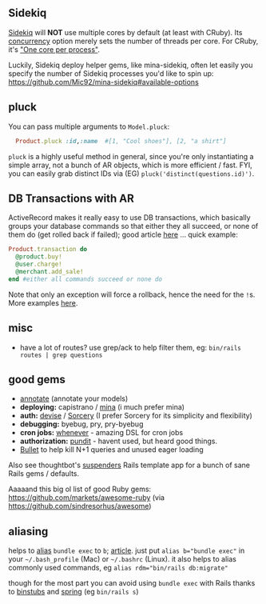 ## Sidekiq

[Sidekiq](https://github.com/mperham/sidekiq) will **NOT** use multiple cores by default (at least with CRuby).  Its [concurrency](https://github.com/mperham/sidekiq/wiki/Advanced-Options#concurrency) option merely sets the number of threads per core.  For CRuby, it's ["One core per process"](https://github.com/mperham/sidekiq/issues/1244#issuecomment-26136518).

Luckily, Sidekiq deploy helper gems, like 
mina-sidekiq, often let easily you specify the number of Sidekiq processes you'd like to spin up: https://github.com/Mic92/mina-sidekiq#available-options

## pluck

You can pass multiple arguments to `Model.pluck`:

``` ruby 
  Product.pluck :id,:name  #[1, "Cool shoes"], [2, "a shirt"]
```

`pluck` is a highly useful method in general, since you're only instantiating a simple array, not a bunch of AR objects, which is more efficient / fast.  FYI, you can easily grab distinct IDs via (EG) `pluck('distinct(questions.id)')`.

## DB Transactions with AR

ActiveRecord makes it really easy to use DB transactions, which basically groups your database commands so that either they all succeed, or none of them do (get rolled back if failed); good article [here](http://vaidehijoshi.github.io/blog/2015/08/18/safer-sql-using-activerecord-transactions/) ... quick example:

``` ruby
Product.transaction do
  @product.buy!
  @user.charge!
  @merchant.add_sale!
end #either all commands succeed or none do
```

Note that only an exception will force a rollback, hence the need for the `!`s.  More examples [here](http://api.rubyonrails.org/classes/ActiveRecord/Transactions/ClassMethods.html).

## misc

* have a lot of routes?  use grep/ack to help filter them, eg: `bin/rails routes | grep questions`

## good gems

* [annotate](https://github.com/ctran/annotate_models) (annotate your models)
* **deploying:** capistrano / [mina](https://github.com/mina-deploy/mina) (i much prefer mina)
* **auth:** [devise](https://github.com/plataformatec/devise) / [Sorcery](https://github.com/Sorcery/sorcery) (I prefer Sorcery for its simplicity and flexibility)
* **debugging:** byebug, pry, pry-byebug
* **cron jobs:** [whenever](https://github.com/javan/whenever) - amazing DSL for cron jobs
* **authorization:** [pundit](https://github.com/elabs/pundit) - havent used, but heard good things.
* [Bullet](https://github.com/flyerhzm/bullet) to help kill N+1 queries and unused eager loading

Also see thoughtbot's [suspenders](https://github.com/thoughtbot/suspenders) Rails template app for a bunch of sane Rails gems / defaults.

Aaaaand this big ol list of good Ruby gems: https://github.com/markets/awesome-ruby (via https://github.com/sindresorhus/awesome)

## aliasing

helps to [alias](https://en.wikipedia.org/wiki/Alias_(command)) `bundle exec` to `b`; [article](https://coderwall.com/p/my5veg/shell-alias-to-stop-writing-bundle-exec).  just put `alias b="bundle exec"` in your `~/.bash_profile` (Mac) or `~/.bashrc` (Linux).  it also helps to alias commonly used commands, eg `alias rdm="bin/rails db:migrate"`

though for the most part you can avoid using `bundle exec` with Rails thanks to [binstubs](https://github.com/rbenv/rbenv/wiki/Understanding-binstubs) and [spring](https://github.com/rails/spring) (eg `bin/rails s`)
